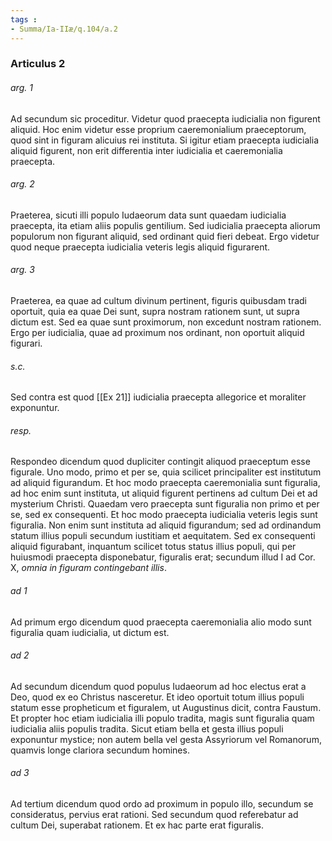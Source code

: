 ```yaml
---
tags : 
- Summa/Ia-IIæ/q.104/a.2
---
```


### Articulus 2

###### arg. 1
Ad secundum sic proceditur. Videtur quod praecepta iudicialia non figurent aliquid. Hoc enim videtur esse proprium caeremonialium praeceptorum, quod sint in figuram alicuius rei instituta. Si igitur etiam praecepta iudicialia aliquid figurent, non erit differentia inter iudicialia et caeremonialia praecepta.

###### arg. 2
Praeterea, sicuti illi populo Iudaeorum data sunt quaedam iudicialia praecepta, ita etiam aliis populis gentilium. Sed iudicialia praecepta aliorum populorum non figurant aliquid, sed ordinant quid fieri debeat. Ergo videtur quod neque praecepta iudicialia veteris legis aliquid figurarent.

###### arg. 3
Praeterea, ea quae ad cultum divinum pertinent, figuris quibusdam tradi oportuit, quia ea quae Dei sunt, supra nostram rationem sunt, ut supra dictum est. Sed ea quae sunt proximorum, non excedunt nostram rationem. Ergo per iudicialia, quae ad proximum nos ordinant, non oportuit aliquid figurari.

###### s.c.
Sed contra est quod [[Ex 21]] iudicialia praecepta allegorice et moraliter exponuntur.

###### resp.
Respondeo dicendum quod dupliciter contingit aliquod praeceptum esse figurale. Uno modo, primo et per se, quia scilicet principaliter est institutum ad aliquid figurandum. Et hoc modo praecepta caeremonialia sunt figuralia, ad hoc enim sunt instituta, ut aliquid figurent pertinens ad cultum Dei et ad mysterium Christi. Quaedam vero praecepta sunt figuralia non primo et per se, sed ex consequenti. Et hoc modo praecepta iudicialia veteris legis sunt figuralia. Non enim sunt instituta ad aliquid figurandum; sed ad ordinandum statum illius populi secundum iustitiam et aequitatem. Sed ex consequenti aliquid figurabant, inquantum scilicet totus status illius populi, qui per huiusmodi praecepta disponebatur, figuralis erat; secundum illud I ad Cor. X, *omnia in figuram contingebant illis*.

###### ad 1
Ad primum ergo dicendum quod praecepta caeremonialia alio modo sunt figuralia quam iudicialia, ut dictum est.

###### ad 2
Ad secundum dicendum quod populus Iudaeorum ad hoc electus erat a Deo, quod ex eo Christus nasceretur. Et ideo oportuit totum illius populi statum esse propheticum et figuralem, ut Augustinus dicit, contra Faustum. Et propter hoc etiam iudicialia illi populo tradita, magis sunt figuralia quam iudicialia aliis populis tradita. Sicut etiam bella et gesta illius populi exponuntur mystice; non autem bella vel gesta Assyriorum vel Romanorum, quamvis longe clariora secundum homines.

###### ad 3
Ad tertium dicendum quod ordo ad proximum in populo illo, secundum se consideratus, pervius erat rationi. Sed secundum quod referebatur ad cultum Dei, superabat rationem. Et ex hac parte erat figuralis.

